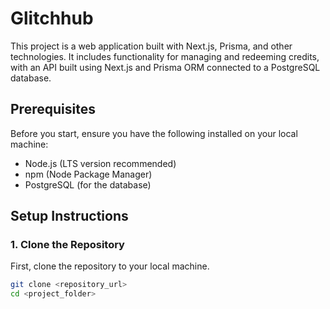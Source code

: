 # Glitchhub

This project is a web application built with Next.js, Prisma, and other technologies. It includes functionality for managing and redeeming credits, with an API built using Next.js and Prisma ORM connected to a PostgreSQL database.

## Prerequisites

Before you start, ensure you have the following installed on your local machine:

- Node.js (LTS version recommended)
- npm (Node Package Manager)
- PostgreSQL (for the database)

## Setup Instructions

### 1. Clone the Repository

First, clone the repository to your local machine.

```bash
git clone <repository_url>
cd <project_folder>
